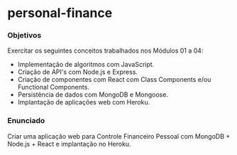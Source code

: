 # personal-finance

### Objetivos

Exercitar os seguintes conceitos trabalhados nos Módulos 01 a 04:
- Implementação de algoritmos com JavaScript.
- Criação de API's com Node.js e Express.
- Criação de componentes com React com Class Components e/ou Functional Components.
- Persistência de dados com MongoDB e Mongoose.
- Implantação de aplicações web com Heroku.

### Enunciado
Criar uma aplicação web para Controle Financeiro Pessoal com MongoDB + Node.js + React e implantação no Heroku.

